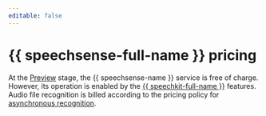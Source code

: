 ```yaml
---
editable: false
---
```


# {{ speechsense-full-name }} pricing

At the [Preview](../overview/concepts/launch-stages.md) stage, the {{ speechsense-name }} service is free of charge. However, its operation is enabled by the [{{ speechkit-full-name }}](../speechkit/index.yaml) features. Audio file recognition is billed according to the pricing policy for [asynchronous recognition](../speechkit/pricing.md#rules-stt-long).
